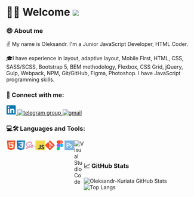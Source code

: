 # 🙋‍♂️ Welcome ![](https://komarev.com/ghpvc/?username=Oleksandr-Kuriata)

### 😄 About me

✌️ My name is Oleksandr. I'm a Junior JavaScript Developer, HTML Coder.

🎓I have experience in layout, adaptive layout, Mobile First, HTML, CSS, SASS/SCSS, Bootstrap 5, BEM methodology, Flexbox, CSS Grid, jQuery, Gulp, Webpack, NPM, Git/GitHub, Figma, Photoshop. I have JavaScript programming skills.

### 🤝 Connect with me:

<div id="badges">
    <a href="https://www.linkedin.com/in/oleksandr-kuriata-599542261/" target="_blank">
        <img src="https://raw.githubusercontent.com/devicons/devicon/1119b9f84c0290e0f0b38982099a2bd027a48bf1/icons/linkedin/linkedin-original.svg" width="26" height="26" alt="linkedin" />
    </a>
    <a href="https://t.me/oleksandr_kuriata" target="_blank">
        <img src="https://upload.wikimedia.org/wikipedia/commons/8/83/Telegram_2019_Logo.svg" width="26" height="26" alt="telegram group" />
    </a>
    <a href="mailto:oleksandrkuriata@gmail.com">
        <img src="https://upload.wikimedia.org/wikipedia/commons/7/7e/Gmail_icon_%282020%29.svg" width="26" height="26" alt="gmail" />
    </a>
</div>

### 💻🛠️ Languages and Tools:

<img align="left" alt="HTML5" width="26px" src="https://raw.githubusercontent.com/devicons/devicon/1119b9f84c0290e0f0b38982099a2bd027a48bf1/icons/html5/html5-original.svg" />
<img align="left" alt="CSS3" width="26px" src="https://raw.githubusercontent.com/devicons/devicon/1119b9f84c0290e0f0b38982099a2bd027a48bf1/icons/css3/css3-original.svg" />
<img align="left" alt="Sass" width="26px" src="https://raw.githubusercontent.com/devicons/devicon/1119b9f84c0290e0f0b38982099a2bd027a48bf1/icons/sass/sass-original.svg" />
<img align="left" alt="JavaScript" width="26px" src="https://raw.githubusercontent.com/devicons/devicon/1119b9f84c0290e0f0b38982099a2bd027a48bf1/icons/javascript/javascript-original.svg" />
<img align="left" alt="Git" width="26px" src="https://raw.githubusercontent.com/devicons/devicon/1119b9f84c0290e0f0b38982099a2bd027a48bf1/icons/git/git-original.svg" />
<img align="left" alt="Figma" width="26px" src="https://raw.githubusercontent.com/devicons/devicon/1119b9f84c0290e0f0b38982099a2bd027a48bf1/icons/figma/figma-original.svg" />
<img align="left" alt="Adobe Photoshop" width="26px" src="https://raw.githubusercontent.com/devicons/devicon/1119b9f84c0290e0f0b38982099a2bd027a48bf1/icons/photoshop/photoshop-plain.svg" />
<img align="left" alt="Visual Studio Code" width="26px" src="https://upload.wikimedia.org/wikipedia/commons/9/9a/Visual_Studio_Code_1.35_icon.svg" />

<br />
<br />

### 📈 GitHub Stats

![Oleksandr-Kuriata GitHub Stats](https://github-readme-stats.vercel.app/api?username=Oleksandr-Kuriata&count_private=true&hide=contribs&show_icons=true&theme=radical)
![Top Langs](https://github-readme-stats.vercel.app/api/top-langs/?username=Oleksandr-Kuriata&count_private=true&hide=tsql&langs_count=7&theme=radical&layout=compact)
